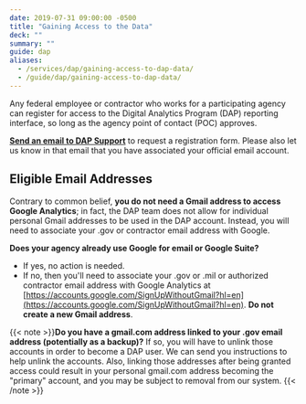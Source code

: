```yaml
---
date: 2019-07-31 09:00:00 -0500
title: "Gaining Access to the Data"
deck: ""
summary: ""
guide: dap
aliases:
  - /services/dap/gaining-access-to-dap-data/
  - /guide/dap/gaining-access-to-dap-data/
---
```


Any federal employee or contractor who works for a participating agency can register for access to the Digital Analytics Program (DAP) reporting interface, so long as the agency point of contact (POC) approves.

[**Send an email to DAP Support**](mailto:dap@gsa.gov) to request a registration form. Please also let us know in that email that you have associated your official email account.

## Eligible Email Addresses

Contrary to common belief, **you do not need a Gmail address to access Google Analytics**; in fact, the DAP team does not allow for individual personal Gmail addresses to be used in the DAP account. Instead, you will need to associate your .gov or contractor email address with Google. 

**Does your agency already use Google for email or Google Suite?**

- If yes, no action is needed.
- If no, then you'll need to associate your .gov or .mil or authorized contractor email address with Google Analytics at [https://accounts.google.com/SignUpWithoutGmail?hl=en](https://accounts.google.com/SignUpWithoutGmail?hl=en). **Do not create a new Gmail address**.

{{< note >}}**Do you have a gmail.com address linked to your .gov email address (potentially as a backup)?** If so, you will have to unlink those accounts in order to become a DAP user. We can send you instructions to help unlink the accounts. Also, linking those addresses after being granted access could result in your personal gmail.com address becoming the "primary" account, and you may be subject to removal from our system.
{{< /note >}}
